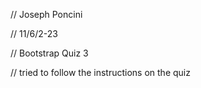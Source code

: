 // Joseph Poncini

 // 11/6/2-23

 // Bootstrap Quiz 3

 // tried to follow the instructions on the quiz 

